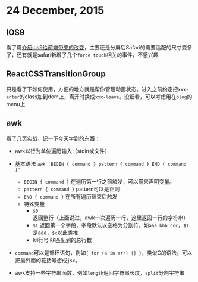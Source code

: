# 24 December, 2015

## IOS9

看了篇[介绍ios9给前端带来的改变](http://huangxuan.me/2015/12/15/ios9-safari-web/)，主要还是分屏后Safari的需要适配的尺寸变多了，还有就是safari新增了几个`force touch`相关的事件，不感兴趣

## ReactCSSTransitionGroup

只是看了下如何使用，方便的地方就是帮你管理动画状态。进入之前约定把`xxx-enter`的class加到dom上，离开时换成`xxx-leave`。没细看，可以考虑用在`blog`的menu上

## awk

看了几页实战，记一下今天学到的东西：

- awk以行为单位遍历输入（stdin或文件）
- 基本语法 `awk 'BEGIN { command } pattern { command } END { command }'`

	- `BEGIN { command }` 在遍历第一行之前触发，可以用来声明变量。
	- `pattern { command }` pattern可以是正则
	- `END { command }` 在所有遍历结束后触发
	- 特殊变量
		- `$0` 返回整行（上面说过，awk一次遍历一行，这里返回一行的字符串）
		- `$1` 返回第一个字段，字段默认以空格为分割符，如`aaa bbb ccc`，`$1`是aaa，`$x`以此类推
		- `RN`行号 `RF`匹配到的总行数

- `command`可以是循环语句，例如`{ for (a in arr) {} }`，类似C的语法。可以把最外面的花括号想成`jsx`。
- awk支持一些字符串函数，例如`length`返回字符串长度，`split`分割字符串
